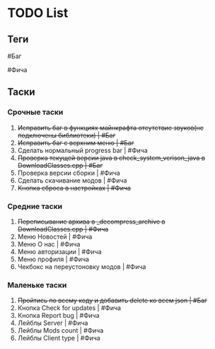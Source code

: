 ﻿# TODO List

## Теги

#Баг

#Фича

## Таски

### Срочные таски

1. ~~Исправить баг в функциях майнкрафта отсутствие звуков(не подключены библиотеки) | #Баг~~
2. ~~Исправить баг с верхним меню | #Баг~~
3. Сделать нормальный progress bar | #Фича
4. ~~Проверка текущей версии java в check_system_verison_java в DownloadClasses.cpp | #Баг~~
5. Проверка версии сборки | #Фича
6. Сделать скачивание модов | #Фича
7. ~~Кнопка сброса в настройках | #Фича~~

### Средние таски

1. ~~Переписывание архива в _decompress_archive в DownloadClasses.cpp | #Фича~~
2. Меню Новостей | #Фича
3. Меню О нас | #Фича
4. Меню авторизации | #Фича
5. Меню профиля | #Фича
6. Чекбокс на переустоновку модов | #Фича

### Маленьке таски

1. ~~Пройтись по всему коду и добавить delete ко всем json | #Баг~~
2. Кнопка Check for updates | #Фича
3. Кнопка Report bug | #Фича
4. Лейблы Server | #Фича
5. Лейблы Mods count | #Фича
6. Лейблы Client type | #Фича